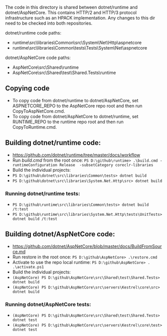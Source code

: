 The code in this directory is shared between dotnet/runtime and dotnet/AspNetCore. This contains HTTP/2 and HTTP/3 protocol infrastructure such as an HPACK implementation. Any changes to this dir need to be checked into both repositories.

dotnet/runtime code paths:
- runtime\src\libraries\Common\src\System\Net\Http\aspnetcore
- runtime\src\libraries\Common\tests\Tests\System\Net\aspnetcore

dotnet/AspNetCore code paths:
- AspNetCore\src\Shared\runtime
- AspNetCore\src\Shared\test\Shared.Tests\runtime

## Copying code
- To copy code from dotnet/runtime to dotnet/AspNetCore, set ASPNETCORE_REPO to the AspNetCore repo root and then run CopyToAspNetCore.cmd.
- To copy code from dotnet/AspNetCore to dotnet/runtime, set RUNTIME_REPO to the runtime repo root and then run CopyToRuntime.cmd.

## Building dotnet/runtime code:
- https://github.com/dotnet/runtime/tree/master/docs/workflow
- Run *build.cmd* from the root once: `PS D:\github\runtime> .\build.cmd -runtimeConfiguration Release  -subsetCategory coreclr-libraries`
- Build the individual projects:
- `PS D:\github\dotnet\src\libraries\Common\tests> dotnet build`
- `PS D:\github\dotnet\src\libraries\System.Net.Http\src> dotnet build`

### Running dotnet/runtime tests:
- `PS D:\github\runtime\src\libraries\Common\tests> dotnet build /t:test`
- `PS D:\github\runtime\src\libraries\System.Net.Http\tests\UnitTests> dotnet build /t:test`

## Building dotnet/AspNetCore code:
- https://github.com/dotnet/AspNetCore/blob/master/docs/BuildFromSource.md
- Run restore in the root once: `PS D:\github\AspNetCore> .\restore.cmd`
- Activate to use the repo local runtime: `PS D:\github\AspNetCore> . .\activate.ps1`
- Build the individual projects:
- `(AspNetCore) PS D:\github\AspNetCore\src\Shared\test\Shared.Tests> dotnet build`
- `(AspNetCore) PS D:\github\AspNetCore\src\servers\Kestrel\core\src> dotnet build`

### Running dotnet/AspNetCore tests:
- `(AspNetCore) PS D:\github\AspNetCore\src\Shared\test\Shared.Tests> dotnet test`
- `(AspNetCore) PS D:\github\AspNetCore\src\servers\Kestrel\core\test> dotnet test`
